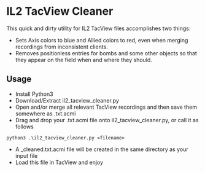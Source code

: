 # IL2 TacView Cleaner

This quick and dirty utility for IL2 TacView files accomplishes two things:

* Sets Axis colors to blue and Allied colors to red, even when merging recordings from inconsistent clients.
* Removes positionless entries for bombs and some other objects so that they appear on the field when and where they should.

## Usage

* Install Python3
* Download/Extract il2_tacview_cleaner.py
* Open and/or merge all relevant TacView recordings and then save them somewhere as .txt.acmi
* Drag and drop your .txt.acmi file onto il2_tacview_cleaner.py, or call it as follows
```
python3 .\il2_tacview_cleaner.py <filename>
```
* A _cleaned.txt.acmi file will be created in the same directory as your input file
* Load this file in TacView and enjoy
